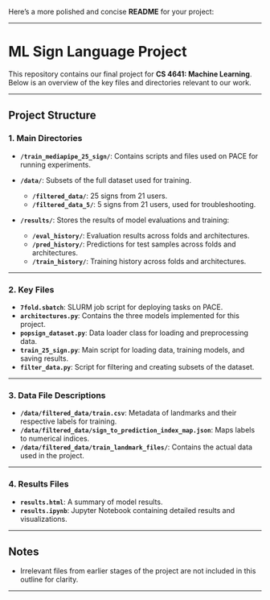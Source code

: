 Here’s a more polished and concise **README** for your project:

---

# **ML Sign Language Project**

This repository contains our final project for **CS 4641: Machine Learning**. Below is an overview of the key files and directories relevant to our work.

---

## **Project Structure**

### **1. Main Directories**
- **`/train_mediapipe_25_sign/`**: Contains scripts and files used on PACE for running experiments.
- **`/data/`**: Subsets of the full dataset used for training.
  - **`/filtered_data/`**: 25 signs from 21 users.
  - **`/filtered_data_5/`**: 5 signs from 21 users, used for troubleshooting.

- **`/results/`**: Stores the results of model evaluations and training:
  - **`/eval_history/`**: Evaluation results across folds and architectures.
  - **`/pred_history/`**: Predictions for test samples across folds and architectures.
  - **`/train_history/`**: Training history across folds and architectures.

---

### **2. Key Files**
- **`7fold.sbatch`**: SLURM job script for deploying tasks on PACE.
- **`architectures.py`**: Contains the three models implemented for this project.
- **`popsign_dataset.py`**: Data loader class for loading and preprocessing data.
- **`train_25_sign.py`**: Main script for loading data, training models, and saving results.
- **`filter_data.py`**: Script for filtering and creating subsets of the dataset.

---

### **3. Data File Descriptions**
- **`/data/filtered_data/train.csv`**: Metadata of landmarks and their respective labels for training.
- **`/data/filtered_data/sign_to_prediction_index_map.json`**: Maps labels to numerical indices.
- **`/data/filtered_data/train_landmark_files/`**: Contains the actual data used in the project.

---

### **4. Results Files**
- **`results.html`**: A summary of model results.
- **`results.ipynb`**: Jupyter Notebook containing detailed results and visualizations.

---

## **Notes**
- Irrelevant files from earlier stages of the project are not included in this outline for clarity.

---
